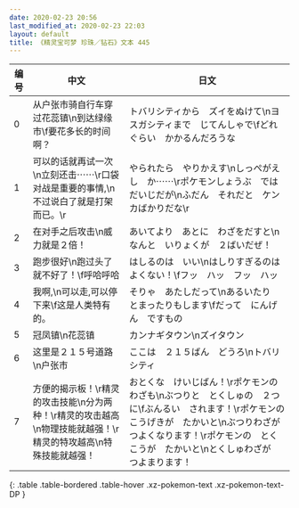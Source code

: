 ```yaml
---
date: 2020-02-23 20:56
last_modified_at: 2020-02-23 22:03
layout: default
title: 《精灵宝可梦 珍珠／钻石》文本 445
---
```

| 编号 | 中文 | 日文 |
| ---- | ---- | ---- |
| 0 | 从户张市骑自行车穿过花蕊镇\n到达绿缘市\f要花多长的时间啊？ | トバリシティから　ズイをぬけて\nヨスガシティまで　じてんしゃで\fどれぐらい　かかるんだろうな |
| 1 | 可以的话就再试一次\n立刻还击⋯⋯\r口袋对战是重要的事情,\n不过说白了就是打架而已。\r | やられたら　やりかえす\nしっぺがえし　か⋯⋯\rポケモンしょうぶ　では　だいじだが\nふだん　それだと　ケンカばかりだな\r |
| 2 | 在对手之后攻击\n威力就是２倍！ | あいてより　あとに　わざをだすと\nなんと　いりょくが　２ばいだぜ！ |
| 3 | 跑步很好\n跑过头了就不好了！\f呼哈呼哈 | はしるのは　いい\nはしりすぎるのは　よくない！\fフッ　ハッ　フッ　ハッ |
| 4 | 我啊,\n可以走,可以停下来\f这是人类特有的。 | そりゃ　あたしだって\nあるいたり　とまったりもします\fだって　にんげん　ですもの |
| 5 | 冠凤镇\n花蕊镇 | カンナギタウン\nズイタウン |
| 6 | 这里是２１５号道路\n户张市 | ここは　２１５ばん　どうろ\nトバリシティ |
| 7 | 方便的揭示板！\r精灵的攻击技能\n分为两种！\r精灵的攻击越高\n物理技能就越强！\r精灵的特攻越高\n特殊技能就越强！ | おとくな　けいじばん！\rポケモンの　わざも\nぶつりと　とくしゅの　２つに\fぶんるい　されます！\rポケモンの　こうげきが　たかいと\nぶつりわざが　つよくなります！\rポケモンの　とくこうが　たかいと\nとくしゅわざが　つよまります！ |
{: .table .table-bordered .table-hover .xz-pokemon-text .xz-pokemon-text-DP }